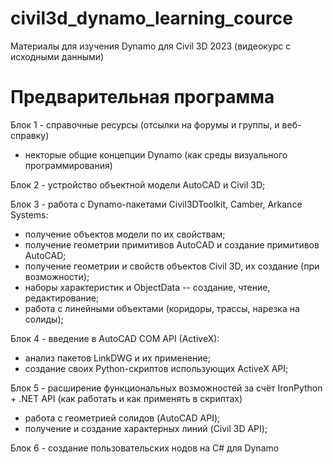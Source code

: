 # civil3d_dynamo_learning_cource
Материалы для изучения Dynamo для Civil 3D 2023 (видеокурс с исходными данными)

# Предварительная программа

Блок 1 - справочные ресурсы (отсылки на форумы и группы, и веб-справку)

- некторые общие концепции Dynamo (как среды визуального программирования)

Блок 2 - устройство объектной модели AutoCAD и Civil 3D;

Блок 3 - работа с Dynamo-пакетами Civil3DToolkit, Camber, Arkance Systems:

- получение объектов модели по их свойствам;
- получение геометрии примитивов AutoCAD и создание примитивов AutoCAD;
- получение геометрии и свойств объектов Civil 3D, их создание (при возможности);
- наборы характеристик и ObjectData -- создание, чтение, редактирование;
- работа с линейными объектами (коридоры, трассы, нарезка на солиды);

Блок 4 - введение в AutoCAD COM API (ActiveX):

- анализ пакетов LinkDWG и их применение;
- создание своих Python-скриптов использующих ActiveX API;

Блок 5 - расширение функциональных возможностей за счёт IronPython + .NET API (как работать и как применять в скриптах)

- работа с геометрией солидов (AutoCAD API);
- получение и создание характерных линий (Civil 3D API);

Блок 6 - создание пользовательских нодов на C# для Dynamo
